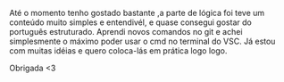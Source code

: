 Até o momento tenho gostado bastante ,a parte de lógica foi teve um conteúdo muito simples e entendivél, e quase consegui gostar do português estruturado. 
Aprendi novos comandos no git e achei simplesmente o máximo poder usar o cmd no terminal do VSC.
Já estou com muitas idéias e quero coloca-lás em prática logo logo. 

Obrigada <3   